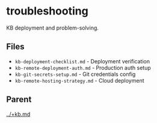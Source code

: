 # troubleshooting

KB deployment and problem-solving.

## Files

- `kb-deployment-checklist.md` - Deployment verification
- `kb-remote-deployment-auth.md` - Production auth setup
- `kb-git-secrets-setup.md` - Git credentials config
- `kb-remote-hosting-strategy.md` - Cloud deployment

## Parent
[../+kb.md](../+kb.md)